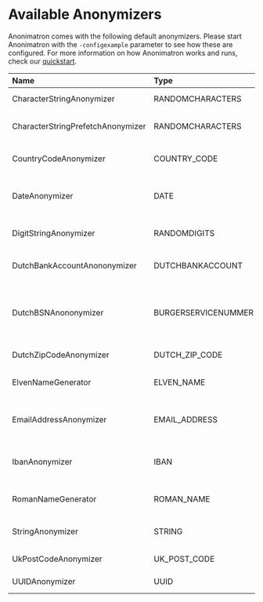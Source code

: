 # Available Anonymizers

Anonimatron comes with the following default anonymizers. Please start Anonimatron with the `-configexample`
parameter to see how these are configured. For more information on how Anonimatron works and runs, check our [quickstart](index.md). 

| Name                              | Type                | Input            | Output                                                                   |
|:----------------------------------|:--------------------|:-----------------|:-------------------------------------------------------------------------|
| CharacterStringAnonymizer         | RANDOMCHARACTERS    | Any string       | A-Z, same length                                                         |
| CharacterStringPrefetchAnonymizer | RANDOMCHARACTERS    | Any string       | Characters from all input data, same length                              |
| CountryCodeAnonymizer             | COUNTRY_CODE        | Any string       | ISO 3166-1 alpha 2 or alpha 3 code                                       |
| DateAnonymizer                    | DATE                | Valid date       | Date between 31 days before and 32 days after the input date             |
| DigitStringAnonymizer             | RANDOMDIGITS        | Any string       | 0-9, same length, optional mask                                          | 
| DutchBankAccountAnononymizer      | DUTCHBANKACCOUNT    | Any string       | 11 proof number, minimal 9 digits                                        | 
| DutchBSNAnononymizer              | BURGERSERVICENUMMER | Number or string | Valid Dutch "Burger Service Nummer" or "SOFI Nummer" as number or string |
| DutchZipCodeAnonymizer            | DUTCH_ZIP_CODE      | Any string       | Valid Dutch zip/postal code                                              |
| ElvenNameGenerator                | ELVEN_NAME          | Any string       | Pronounceable elven name, 2 to 5 syllables                               | 
| EmailAddressAnonymizer            | EMAIL_ADDRESS       | Any string       | Valid email address in the domain "@example.com"                         |
| IbanAnonymizer                    | IBAN                | Any string       | Valid International Bank Account Number                                  |
| RomanNameGenerator                | ROMAN_NAME          | Any string       | Pronounceable Roman name, 2 to 5 syllables                               | 
| StringAnonymizer                  | STRING              | Any string       | Random hexadecimal string                                                |
| UkPostCodeAnonymizer              | UK_POST_CODE        | Any string       | Valid Uk Post code                                                       |
| UUIDAnonymizer                    | UUID                | Any string       | A random UUID                                                            |